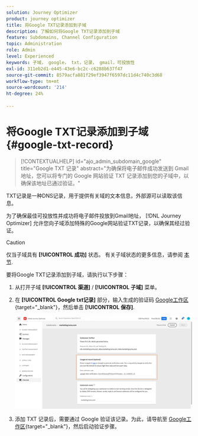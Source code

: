 ```yaml
---
solution: Journey Optimizer
product: journey optimizer
title: 将Google TXT记录添加到子域
description: 了解如何将Google TXT记录添加到子域
feature: Subdomains, Channel Configuration
topic: Administration
role: Admin
level: Experienced
keywords: 子域， google， txt，记录， gmail，可投放性
exl-id: 311eb2d1-e445-43e6-bc2c-c6288b637f47
source-git-commit: 8579acfa881f29ef3947f6597dc11d4c740c3d68
workflow-type: tm+mt
source-wordcount: '214'
ht-degree: 24%

---
```


# 将Google TXT记录添加到子域 {#google-txt-record}

>[!CONTEXTUALHELP]
>id="ajo_admin_subdomain_google"
>title="Google TXT 记录"
>abstract="为确保将电子邮件成功发送到 Gmail 地址，您可以将专门的 Google 网站验证 TXT 记录添加到您的子域中，以确保该地址已通过验证。"

TXT记录是一种DNS记录，用于提供有关域的文本信息，外部源可以读取该信息。

为了确保最佳可投放性并成功将电子邮件投放到Gmail地址， [!DNL Journey Optimizer] 允许您向子域添加特殊的Google网站验证TXT记录，以确保其经过验证。

>[!CAUTION]
>
> 仅当子域具有 **[!UICONTROL 成功]** 状态。 有关子域状态的更多信息，请参阅 [本节](about-subdomain-delegation.md#access-delegated-subdomains).

要将Google TXT记录添加到子域，请执行以下步骤：

1. 从打开子域 **[!UICONTROL 渠道]** / **[!UICONTROL 子域]** 菜单。

1. 在 **[!UICONTROL Google txt记录]** 部分，输入生成的验证码 [Google工作区](https://support.google.com/a/answer/183895){target="_blank"}<!--G Suite Admin tools-->，然后单击 **[!UICONTROL 保存]**.

   ![](assets/subdomain-google-txt.png)

1. 添加 TXT 记录后，需要通过 Google 验证该记录。为此，请导航至 [Google工作区](https://support.google.com/a/answer/183895){target="_blank"}<!--G Suite Admin tools-->，然后启动验证步骤。
